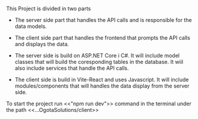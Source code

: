 This Project is divided in two parts
- The server side part that handles the API calls and is responsible for the data models.
- The client side part that handles the frontend that prompts the API calls and displays the data.

- The server side is build on ASP.NET Core i C#. 
  It will include model classes that will build the coresponding tables in the database.
  It wiil also include services that handle the API calls.

- The client side is build in Vite-React and uses Javascript.
  It will include modules/components that will handles the data display from the server side.


To start the project run <<"npm run dev">>  command in the terminal under the path <<...OgotaSolutions/client>>
